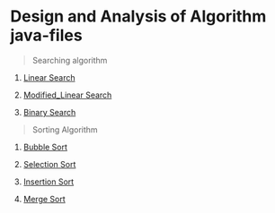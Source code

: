# Design and Analysis of Algorithm java-files

>Searching algorithm

1. [Linear Search](https://github.com/Grey-Hat-07/DAA_java-files/blob/master/linear.java "Linear search")

2. [Modified_Linear Search](https://github.com/Grey-Hat-07/DAA_java-files/blob/master/ModifiedLinear.java "Modified Linear search")

3. [Binary Search](https://github.com/Grey-Hat-07/DAA_java-files/blob/master/binary.java "Binary search")

>Sorting Algorithm

1. [Bubble Sort](https://github.com/Grey-Hat-07/DAA_java-files/blob/master/bubble.java "Bubble sort")

2. [Selection Sort](https://github.com/Grey-Hat-07/DAA_java-files/blob/master/selection.java "Selection sort")

3. [Insertion Sort](https://github.com/Grey-Hat-07/DAA_java-files/blob/master/insertion.java "insertion sort")

4. [Merge Sort](https://github.com/Grey-Hat-07/DAA_java-files/blob/master/merge.java "Merge sort")

